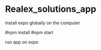 # Realex_solutions_app

install expo globally on the computer

#npm install
#npm start

run app on expo 